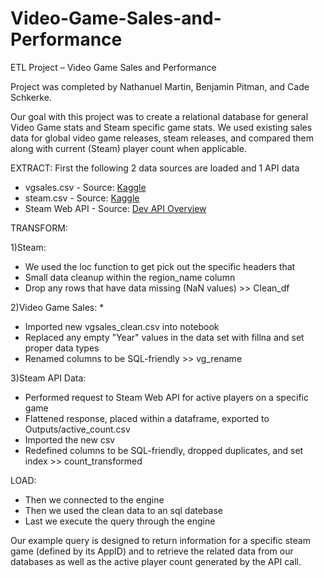 # Video-Game-Sales-and-Performance
ETL Project – Video Game Sales and Performance

Project was completed by Nathanuel Martin, Benjamin Pitman, and Cade Schkerke.

Our goal with this project was to create a relational database for general Video Game stats and Steam specific game stats. We used existing sales data for global video game releases, steam releases, and compared them along with current (Steam) player count when applicable. 

EXTRACT: First the following 2 data sources are loaded and 1 API data
<ul>
  <li>vgsales.csv - Source: <a href="https://www.kaggle.com/gregorut/videogamesales">Kaggle</a></li>
  <li>steam.csv - Source: <a href="https://www.kaggle.com/nikdavis/steam-store-games">Kaggle</a></li>
  <li>Steam Web API - Source: <a href="https://partner.steamgames.com/doc/webapi_overview">Dev API Overview</a></li>
</ul>


TRANSFORM:

1)Steam:
* We used the loc function to get pick out the specific headers that 
* Small data cleanup within the region_name column
* Drop any rows that have data missing (NaN values) >> Clean_df

2)Video Game Sales:
* 
* Imported new vgsales_clean.csv into notebook
* Replaced any empty "Year" values in the data set with fillna and set proper data types
* Renamed columns to be SQL-friendly >> vg_rename

3)Steam API Data:
* Performed request to Steam Web API for active players on a specific game
* Flattened response, placed within a dataframe, exported to Outputs/active_count.csv
* Imported the new csv
* Redefined columns to be SQL-friendly, dropped duplicates, and set index >> count_transformed

LOAD: 

* Then we connected to the engine
* Then we used the clean data to an sql datebase
* Last we execute the query through the engine

Our example query is designed to return information for a specific steam game (defined by its AppID) and to retrieve the related data from our databases as well as the active player count generated by the API call.

